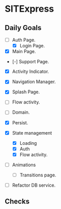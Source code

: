 # SITExpress

## Daily Goals

- [ ] Auth Page.
  - [x] Login Page.
- [x] Main Page.
- [-] Support Page.
- [x] Activity Indicator.
- [x] Navigation Manager.
- [x] Splash Page.
- [ ] Flow activity.
- [ ] Domain.

- [x] Persist.
- [x] State management

  - [x] Loading
  - [x] Auth
  - [x] Flow activity.

- [ ] Animations

  - [ ] Transitions page.

- [ ] Refactor DB service.

## Checks
